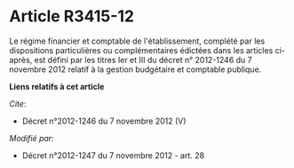 # Article R3415-12

Le régime financier et comptable de l'établissement, complété par les dispositions particulières ou complémentaires édictées
dans les articles ci-après, est défini par les titres Ier et III du décret n° 2012-1246 du 7 novembre 2012 relatif à la
gestion budgétaire et comptable publique.

**Liens relatifs à cet article**

_Cite_:

  - Décret n°2012-1246 du 7 novembre 2012 (V)

_Modifié par_:

  - Décret n°2012-1247 du 7 novembre 2012 - art. 28

